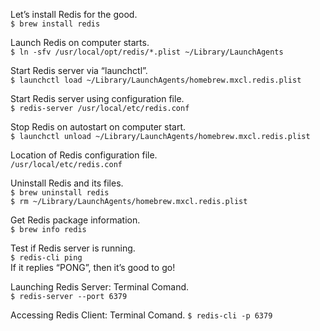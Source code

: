 Let’s install Redis for the good.    
`$ brew install redis`

Launch Redis on computer starts.    
`$ ln -sfv /usr/local/opt/redis/*.plist ~/Library/LaunchAgents`

Start Redis server via “launchctl”.    
`$ launchctl load ~/Library/LaunchAgents/homebrew.mxcl.redis.plist`

Start Redis server using configuration file.    
`$ redis-server /usr/local/etc/redis.conf`

Stop Redis on autostart on computer start.    
`$ launchctl unload ~/Library/LaunchAgents/homebrew.mxcl.redis.plist`

Location of Redis configuration file.    
`/usr/local/etc/redis.conf`

Uninstall Redis and its files.    
`$ brew uninstall redis`    
`$ rm ~/Library/LaunchAgents/homebrew.mxcl.redis.plist`

Get Redis package information.    
`$ brew info redis`

Test if Redis server is running.    
`$ redis-cli ping`    
If it replies “PONG”, then it’s good to go!    
        
Launching Redis Server: Terminal Comand.    
`$ redis-server --port 6379`

Accessing Redis Client: Terminal Comand.
`$ redis-cli -p 6379`





    
